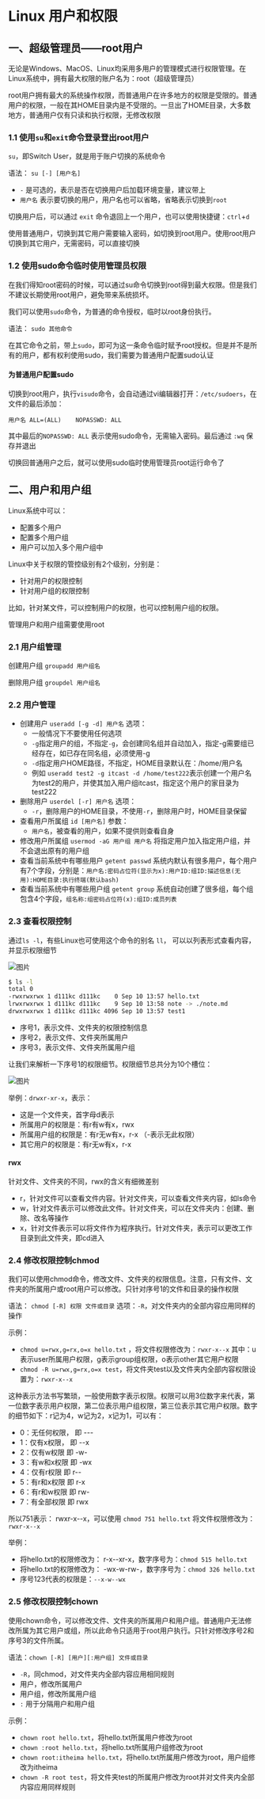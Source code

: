# Linux 用户和权限


## 一、超级管理员——root用户

无论是Windows、MacOS、Linux均采用多用户的管理模式进行权限管理。在Linux系统中，拥有最大权限的账户名为：root（超级管理员）

root用户拥有最大的系统操作权限，而普通用户在许多地方的权限是受限的。普通用户的权限，一般在其HOME目录内是不受限的。一旦出了HOME目录，大多数地方，普通用户仅有只读和执行权限，无修改权限

### 1.1 使用`su`和`exit`命令登录登出root用户

`su`，即Switch User，就是用于账户切换的系统命令

语法： `su [-] [用户名]`

- `-` 是可选的，表示是否在切换用户后加载环境变量，建议带上
- `用户名` 表示要切换的用户，用户名也可以省略，省略表示切换到`root`

切换用户后，可以通过 `exit` 命令退回上一个用户，也可以使用快捷键：`ctrl`+`d`

使用普通用户，切换到其它用户需要输入密码，如切换到root用户。使用root用户切换到其它用户，无需密码，可以直接切换

### 1.2 使用sudo命令临时使用管理员权限

在我们得知root密码的时候，可以通过su命令切换到root得到最大权限。但是我们不建议长期使用root用户，避免带来系统损坏。

我们可以使用`sudo`命令，为普通的命令授权，临时以root身份执行。

语法： `sudo 其他命令`

在其它命令之前，带上`sudo`，即可为这一条命令临时赋予root授权。但是并不是所有的用户，都有权利使用sudo，我们需要为普通用户配置sudo认证

#### 为普通用户配置sudo

切换到root用户，执行`visudo`命令，会自动通过vi编辑器打开：`/etc/sudoers`，在文件的最后添加：

    用户名 ALL=(ALL)    NOPASSWD: ALL

其中最后的`NOPASSWD: ALL` 表示使用sudo命令，无需输入密码。最后通过 `:wq` 保存并退出

切换回普通用户之后，就可以使用sudo临时使用管理员root运行命令了

## 二、用户和用户组

Linux系统中可以：

- 配置多个用户
- 配置多个用户组
- 用户可以加入多个用户组中

Linux中关于权限的管控级别有2个级别，分别是：

- 针对用户的权限控制
- 针对用户组的权限控制

比如，针对某文件，可以控制用户的权限，也可以控制用户组的权限。

管理用户和用户组需要使用root

### 2.1 用户组管理

创建用户组 `groupadd 用户组名`

删除用户组 `groupdel 用户组名`

### 2.2 用户管理

- 创建用户 `useradd [-g -d] 用户名` 选项：
    - 一般情况下不要使用任何选项
    - `-g`指定用户的组，不指定`-g`，会创建同名组并自动加入，指定-g需要组已经存在，如已存在同名组，必须使用-g
    - `-d`指定用户HOME路径，不指定，HOME目录默认在：/home/用户名
    - 例如 `useradd test2 -g itcast -d /home/test222`表示创建一个用户名为test2的用户，并使其加入用户组itcast，指定这个用户的家目录为test222
- 删除用户 `userdel [-r] 用户名` 选项：
    - `-r`，删除用户的HOME目录，不使用`-r`，删除用户时，HOME目录保留
- 查看用户所属组 `id [用户名]` 参数：
    - `用户名`，被查看的用户，如果不提供则查看自身
- 修改用户所属组 `usermod -aG 用户组 用户名` 将指定用户加入指定用户组，并不会退出原有的用户组
- 查看当前系统中有哪些用户 `getent passwd` 系统内默认有很多用户，每个用户有7个字段，分别是：`用户名:密码占位符(显示为x):用户ID:组ID:描述信息(无用):HOME目录:执行终端(默认bash)`
- 查看当前系统中有哪些用户组 `getent group` 系统自动创建了很多组，每个组包含4个字段，`组名称:组密码占位符(x):组ID:成员列表`

### 2.3 查看权限控制

通过`ls -l`，有些Linux也可使用这个命令的别名 `ll`， 可以以列表形式查看内容，并显示权限细节

![图片](./img/user-right.webp)


``` bash
$ ls -l
total 0
-rwxrwxrwx 1 d111kc d111kc    0 Sep 10 13:57 hello.txt
lrwxrwxrwx 1 d111kc d111kc    9 Sep 10 13:58 note -> ./note.md
drwxrwxrwx 1 d111kc d111kc 4096 Sep 10 13:57 test1
```

- 序号1，表示文件、文件夹的权限控制信息
- 序号2，表示文件、文件夹所属用户
- 序号3，表示文件、文件夹所属用户组

让我们来解析一下序号1的权限细节。权限细节总共分为10个槽位：

![图片](./img/user-right2.webp)

举例：`drwxr-xr-x`，表示：

- 这是一个文件夹，首字母d表示
- 所属用户的权限是：有r有w有x，rwx
- 所属用户组的权限是：有r无w有x，r-x （-表示无此权限）
- 其它用户的权限是：有r无w有x，r-x

#### rwx

针对文件、文件夹的不同，rwx的含义有细微差别

- r，针对文件可以查看文件内容。针对文件夹，可以查看文件夹内容，如ls命令
- w，针对文件表示可以修改此文件。针对文件夹，可以在文件夹内：创建、删除、改名等操作
- x，针对文件表示可以将文件作为程序执行。针对文件夹，表示可以更改工作目录到此文件夹，即cd进入

### 2.4 修改权限控制chmod

我们可以使用chmod命令，修改文件、文件夹的权限信息。注意，只有文件、文件夹的所属用户或root用户可以修改。只针对序号1的文件和目录的操作权限

语法： `chmod [-R] 权限 文件或目录` 选项：`-R`，对文件夹内的全部内容应用同样的操作

示例：

- `chmod u=rwx,g=rx,o=x hello.txt` ，将文件权限修改为：`rwxr-x--x` 其中：u表示user所属用户权限，g表示group组权限，o表示other其它用户权限
- `chmod -R u=rwx,g=rx,o=x test`，将文件夹test以及文件夹内全部内容权限设置为：`rwxr-x--x`

这种表示方法书写繁琐，一般使用数字表示权限。权限可以用3位数字来代表，第一位数字表示用户权限，第二位表示用户组权限，第三位表示其它用户权限。数字的细节如下：r记为4，w记为2，x记为1，可以有：

- 0：无任何权限，	即 ---
- 1：仅有x权限，	即 --x
- 2：仅有w权限	即 -w-
- 3：有w和x权限	即 -wx
- 4：仅有r权限	即 r--
- 5：有r和x权限	即 r-x
- 6：有r和w权限	即 rw-
- 7：有全部权限	即 rwx

所以751表示： rwxr-x--x，可以使用 `chmod 751 hello.txt` 将文件权限修改为：`rwxr-x--x`

举例：

- 将hello.txt的权限修改为： r-x--xr-x，数字序号为：`chmod 515 hello.txt`
- 将hello.txt的权限修改为： -wx-w-rw-，数字序号为：`chmod 326 hello.txt`
- 序号123代表的权限是：`--x-w--wx`

### 2.5 修改权限控制chown

使用chown命令，可以修改文件、文件夹的所属用户和用户组。普通用户无法修改所属为其它用户或组，所以此命令只适用于root用户执行。只针对修改序号2和序号3的文件所属。

语法：`chown [-R] [用户][:用户组] 文件或目录` 

- `-R`，同chmod，对文件夹内全部内容应用相同规则
- 用户，修改所属用户
- 用户组，修改所属用户组
- `:` 用于分隔用户和用户组

示例：

- `chown root hello.txt`，将hello.txt所属用户修改为root
- `chown :root hello.txt`，将hello.txt所属用户组修改为root
- `chown root:itheima hello.txt`，将hello.txt所属用户修改为root，用户组修改为itheima
- `chown -R root test`，将文件夹test的所属用户修改为root并对文件夹内全部内容应用同样规则
